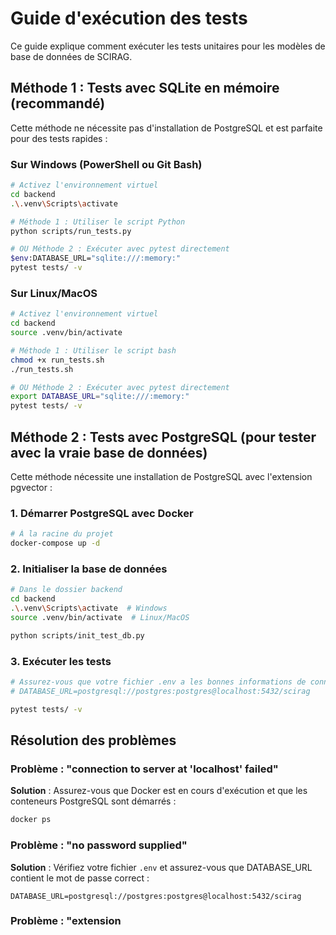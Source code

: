 # Guide d'exécution des tests

Ce guide explique comment exécuter les tests unitaires pour les modèles de base de données de SCIRAG.

## Méthode 1 : Tests avec SQLite en mémoire (recommandé)

Cette méthode ne nécessite pas d'installation de PostgreSQL et est parfaite pour des tests rapides :

### Sur Windows (PowerShell ou Git Bash)

```bash
# Activez l'environnement virtuel
cd backend
.\.venv\Scripts\activate

# Méthode 1 : Utiliser le script Python
python scripts/run_tests.py

# OU Méthode 2 : Exécuter avec pytest directement
$env:DATABASE_URL="sqlite:///:memory:"
pytest tests/ -v
```

### Sur Linux/MacOS

```bash
# Activez l'environnement virtuel
cd backend
source .venv/bin/activate

# Méthode 1 : Utiliser le script bash
chmod +x run_tests.sh
./run_tests.sh

# OU Méthode 2 : Exécuter avec pytest directement
export DATABASE_URL="sqlite:///:memory:"
pytest tests/ -v
```

## Méthode 2 : Tests avec PostgreSQL (pour tester avec la vraie base de données)

Cette méthode nécessite une installation de PostgreSQL avec l'extension pgvector :

### 1. Démarrer PostgreSQL avec Docker

```bash
# À la racine du projet
docker-compose up -d
```

### 2. Initialiser la base de données

```bash
# Dans le dossier backend
cd backend
.\.venv\Scripts\activate  # Windows
source .venv/bin/activate  # Linux/MacOS

python scripts/init_test_db.py
```

### 3. Exécuter les tests

```bash
# Assurez-vous que votre fichier .env a les bonnes informations de connexion
# DATABASE_URL=postgresql://postgres:postgres@localhost:5432/scirag

pytest tests/ -v
```

## Résolution des problèmes

### Problème : "connection to server at 'localhost' failed"

**Solution** : Assurez-vous que Docker est en cours d'exécution et que les conteneurs PostgreSQL sont démarrés :

```bash
docker ps
```

### Problème : "no password supplied"

**Solution** : Vérifiez votre fichier `.env` et assurez-vous que DATABASE_URL contient le mot de passe correct :

```
DATABASE_URL=postgresql://postgres:postgres@localhost:5432/scirag
```

### Problème : "extension